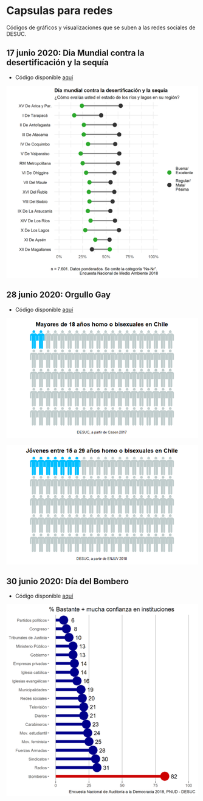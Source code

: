 # Capsulas para redes

Códigos de gráficos y visualizaciones que se suben a las redes sociales de DESUC.

## 17 junio 2020: Dia Mundial contra la desertificación y la sequía

- Código disponible [aquí](/R/200617-dia_mundial_sequia.R)

![17 junio 2020](outputs/200617_dia_mundial_sequia.png)

## 28 junio 2020: Orgullo Gay 

- Código disponible [aquí](/R/200628-dia_orgullo_gay.R)

![28 junio 2020](outputs/orgullo_gay_casen2017.png)

![28 junio 2020](outputs/orgullo_gay_injuv2018.png)

## 30 junio 2020: Día del Bombero

- Código disponible [aquí](/R/200630-dia_bombero.R)

![30 junio 2020](outputs/dia_bomberos.png)
